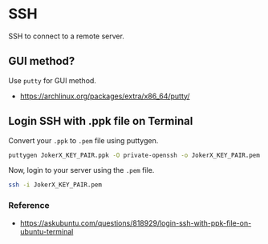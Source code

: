 # SSH

SSH to connect to a remote server.

## GUI method?

Use `putty` for GUI method.

- <https://archlinux.org/packages/extra/x86_64/putty/>

## Login SSH with .ppk file on Terminal

Convert your `.ppk` to `.pem` file using puttygen.

```bash
puttygen JokerX_KEY_PAIR.ppk -O private-openssh -o JokerX_KEY_PAIR.pem
```

Now, login to your server using the `.pem` file.

```bash
ssh -i JokerX_KEY_PAIR.pem
```

### Reference

- <https://askubuntu.com/questions/818929/login-ssh-with-ppk-file-on-ubuntu-terminal>
